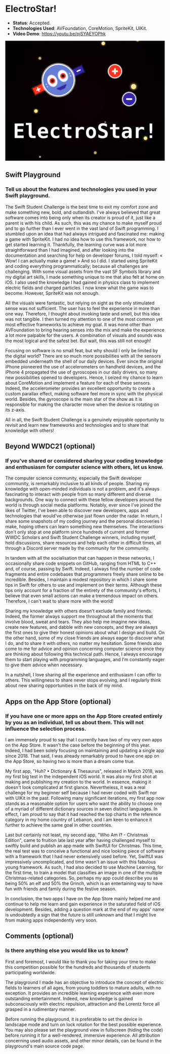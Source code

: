# ElectroStar!

- **Status**: Accepted.
- **Technologies Used**: AVFoundation, CoreMotion, SpriteKit, UIKit.
- **Video Demo**: https://youtu.be/pjSYAEYOPhk

![Cover Image](/WWDC%202021/ElectroStar!.png)

## Swift Playground

### Tell us about the features and technologies you used in your Swift playground.

The Swift Student Challenge is the best time to exit my comfort zone and make something new, bold, and outlandish. I've always believed that great software comes into being only when its creator is proud of it, just like a parent is with his child. As such, this was my chance to make myself proud and to go further than I ever went in the vast land of Swift programming. I stumbled upon an idea that had always intrigued and fascinated me: making a game with SpriteKit. I had no idea how to use this framework, nor how to get started learning it. Thankfully, the learning curve was a lot more straightforward than I had imagined, and after looking into the documentation and searching for help on developer forums, I told myself: « Wow! I can actually make a game! » And so I did. I started using SpriteKit and coding everything programmatically; because all challenges are challenging. With some visual assets from the vast SF Symbols library and my digital art skills, I made something unique to me that also felt at home on iOS. I also used the knowledge I had gained in physics class to implement electric fields and charged particles. I now knew what the game was to become. However, SpriteKit was not enough.

All the visuals were fantastic, but relying on sight as the only stimulated sense was not sufficient. The user has to feel the experience in more than one way. Therefore, I thought about invoking taste and smell, but this idea was not tangible. I then turned my attention to one of the most common yet most effective frameworks to achieve my goal. It was none other than AVFoundation to bring hearing senses into the mix and make the experience a lot more palpable for the users. A combination of visuals and sounds was the most logical and the safest bet. But wait, this was still not enough!

Focusing on software is no small feat, but why should I only be limited by the digital world? There are so much more possibilities with all the sensors embedded underneath the shell of our daily devices. Ever since the original iPhone pioneered the use of accelerometers on handheld devices, and the iPhone 4 propagated the use of gyroscopes in our daily drivers, so many new possibilities opened to developers. Hence, I seized my chance to learn about CoreMotion and implement a feature for each of these sensors. Indeed, the accelerometer provides an excellent opportunity to create a custom parallax effect, making software feel more in sync with the physical world. Besides, the gyroscope is the main star of the show as it is responsible for making the character move when the device is rotating on its z-axis.

All in all, the Swift Student Challenge is a genuinely enjoyable opportunity to revisit and learn new frameworks and technologies and to share that knowledge with others!

## Beyond WWDC21 (optional)

### If you've shared or considered sharing your coding knowledge and enthusiasm for computer science with others, let us know.

The computer science community, especially the Swift developer community, is remarkably inclusive to all kinds of people. Sharing my knowledge with open-minded individuals is not a problem, and it's always fascinating to interact with people from so many different and diverse backgrounds. One way to connect with these fellow developers around the world is through social media platforms. Notably, ever since I've joined the likes of Twitter, I've been able to discover new developers, apps and technologies that would've otherwise just flown under the radar. In return, I share some snapshots of my coding journey and the personal discoveries I make, hoping others can learn something new themselves. The interactions don't only stop at one platform since hundreds of current and former WWDC Scholars and Swift Student Challenge winners, including myself, hold discussions, share resources and help each other in difficult times, all through a Discord server made by the community for the community.

In tandem with all the socialisation that can happen in these networks, I occasionally share code snippets on GitHub, ranging from HTML to C++ and, of course, passing by Swift. Indeed, I always find the number of code fragments and entire codebases that programmers freely share online to be incredible. Besides, I maintain a modest repository in which I share some tips in Swift for others to use and implement on their terms. Although these tips only account for a fraction of the entirety of the community's efforts, I believe that even small actions can make a tremendous impact on others. Therefore, I can't wait to share more with the world!

Sharing my knowledge with others doesn't exclude family and friends. Indeed, the former always support me throughout all the moments that involve blood, sweat and tears. They also help me imagine new ideas, create new features, and dabble with new concepts, and they are always the first ones to give their honest opinions about what I design and build. On the other hand, some of my close friends are always eager to discover what I do, and to share it with others, no matter my hesitation. Some friends also come to me for advice and opinion concerning computer science since they are thinking about following this technical path. Hence, I always encourage them to start playing with programming languages, and I'm constantly eager to give them advice when necessary.

In a nutshell, I love sharing all the experience and enthusiasm I can offer to others. This willingness to share never stops evolving, and I regularly think about new sharing opportunities in the back of my mind.

## Apps on the App Store (optional)

### If you have one or more apps on the App Store created entirely by you as an individual, tell us about them. This will not influence the selection process.

I am immensely proud to say that I currently have two of my very own apps on the App Store. It wasn't the case before the beginning of this year. Indeed, I had been solely focusing on maintaining and updating a single app since 2018. That said, I was already remarkably proud to have one app on the App Store, so having two is more than a dream come true.

My first app, "Huh? • Dictionary & Thesaurus", released in March 2018, was my first big test in the independent iOS world. It was also my first shot at making and publishing my creation to the world. In essence, making it doesn't look complicated at first glance. Nevertheless, it was a real challenge for my beginner self because I had never coded with Swift nor with UIKit in the past. Following many significant iterations, my first app now stands as a reasonable option for users who want the ability to choose one of a myriad of different dictionary sources in seven distinct languages. In effect, I am proud to say that it had reached the top charts in the reference category in my home country of Lebanon, and I am keen to enhance it further to achieve the same goal in other countries.

Last but certainly not least, my second app, "Who Am I? - Christmas Edition", came to fruition late last year after having challenged myself to swiftly build and publish an app made with SwiftUI for Christmas. This time, the real test was to conceive a functional and nice looking piece of software with a framework that I had never extensively used before. Yet, SwiftUI was impressively uncomplicated, and time wasn't an issue with this fabulous young framework. As such, I had also decided to use Machine Learning, for the first time, to train a model that classifies an image in one of the multiple Christmas-related categories. So, perhaps my app could describe you as being 50% an elf and 50% the Grinch, which is an entertaining way to have fun with friends and family during the festive season.

In conclusion, the two apps I have on the App Store mainly helped me and continue to help me learn and gain experience in the saturated field of iOS development. Besides, adding a question mark at the end of my apps' name is undoubtedly a sign that the future is still unknown and that I might live from making apps independently very soon.

## Comments (optional)

### Is there anything else you would like us to know?

First and foremost, I would like to thank you for taking your time to make this competition possible for the hundreds and thousands of students participating worldwide.

The playground I made has an objective to introduce the concept of electric fields to learners of all ages, from young toddlers to mature adults, with no exception. It provides an incredible learning experience with even more outstanding entertainment. Indeed, new knowledge is gained subconsciously with electric repulsion, attraction and the Lorentz force all grasped in a rudimentary manner.

Before running the playground, it is preferable to set the device in landscape mode and turn on lock rotation for the best possible experience.
You may also please set the playground view in fullscreen (hiding the code) before running it for a well-rendered, immersive experience.
All attribution concerning used audio assets, and other minor details, can be found in the playground's main source code page.
